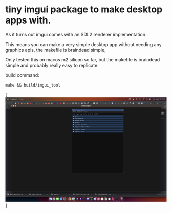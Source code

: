 # tiny imgui package to make desktop apps with.

As it turns out imgui comes with an SDL2 renderer implementation.

This means you can make a very simple desktop app without needing any
graphics apis, the makefile is braindead simple,

Only tested this on macos m2 silicon so far, but the makefile is braindead simple and probably really easy to replicate.


build command: 

```
make && build/imgui_tool
```

[![imgui_tool](screenshots/image.png)]



